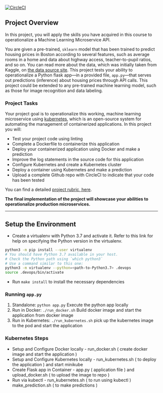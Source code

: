 [![CircleCI](https://dl.circleci.com/status-badge/img/gh/satz0205/devops_proj4/tree/master.svg?style=svg)](https://dl.circleci.com/status-badge/redirect/gh/satz0205/devops_proj4/tree/master)

## Project Overview

In this project, you will apply the skills you have acquired in this course to operationalize a Machine Learning Microservice API. 

You are given a pre-trained, `sklearn` model that has been trained to predict housing prices in Boston according to several features, such as average rooms in a home and data about highway access, teacher-to-pupil ratios, and so on. You can read more about the data, which was initially taken from Kaggle, on [the data source site](https://www.kaggle.com/c/boston-housing). This project tests your ability to operationalize a Python flask app—in a provided file, `app.py`—that serves out predictions (inference) about housing prices through API calls. This project could be extended to any pre-trained machine learning model, such as those for image recognition and data labeling.

### Project Tasks

Your project goal is to operationalize this working, machine learning microservice using [kubernetes](https://kubernetes.io/), which is an open-source system for automating the management of containerized applications. In this project you will:
* Test your project code using linting
* Complete a Dockerfile to containerize this application
* Deploy your containerized application using Docker and make a prediction
* Improve the log statements in the source code for this application
* Configure Kubernetes and create a Kubernetes cluster
* Deploy a container using Kubernetes and make a prediction
* Upload a complete Github repo with CircleCI to indicate that your code has been tested

You can find a detailed [project rubric, here](https://review.udacity.com/#!/rubrics/2576/view).

**The final implementation of the project will showcase your abilities to operationalize production microservices.**

---

## Setup the Environment

* Create a virtualenv with Python 3.7 and activate it. Refer to this link for help on specifying the Python version in the virtualenv. 
```bash
python3 -m pip install --user virtualenv
# You should have Python 3.7 available in your host. 
# Check the Python path using `which python3`
# Use a command similar to this one:
python3 -m virtualenv --python=<path-to-Python3.7> .devops
source .devops/bin/activate
```
* Run `make install` to install the necessary dependencies

### Running `app.py`

1. Standalone:  `python app.py`
   Execute the python app locally
3. Run in Docker:  `./run_docker.sh`
   Build docker image and start the application from docker image
5. Run in Kubernetes:  `./run_kubernetes.sh`
   pick up the kubernetes image to the pod and start the application

### Kubernetes Steps

* Setup and Configure Docker locally - run_docker.sh ( create docker image and start the application )
* Setup and Configure Kubernetes locally - run_kubernetes.sh ( to deploy the application ) and start minikube
* Create Flask app in Container - app.py ( application file ) and upload_docker.sh ( to upload the image to repo )
* Run via kubectl - run_kubernetes.sh ( to run using kubectl ) make_prediction.sh ( to make predictions )
